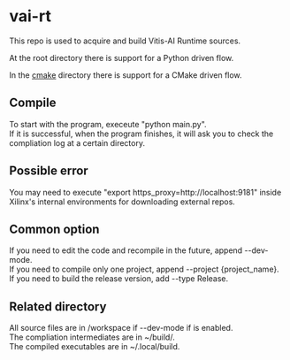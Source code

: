 # vai-rt
This repo is used to acquire and build Vitis-AI Runtime sources.  
  
At the root directory there is support for a Python driven flow.  
  
In the [cmake](cmake) directory there is support for a CMake driven flow.

## Compile
To start with the program, execeute "python main.py".<br>
If it is successful, when the program finishes, it will ask you to check the compliation log at a certain directory.
## Possible error
You may need to execute "export https_proxy=http://localhost:9181" inside Xilinx's internal environments for downloading external repos.
## Common option
If you need to edit the code and recompile in the future, append --dev-mode.<br>
If you need to compile only one project, append --project {project_name}.<br>
If you need to build the release version, add --type Release.<br>
## Related directory
All source files are in /workspace if --dev-mode if is enabled.<br>
The compliation intermediates are in ~/build/.<br>
The compiled executables are in ~/.local/build.

##
